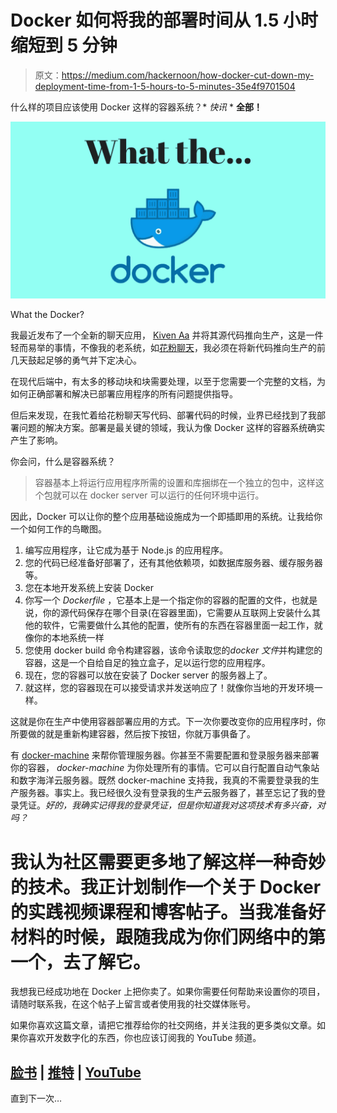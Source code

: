 # Docker 如何将我的部署时间从 1.5 小时缩短到 5 分钟

> 原文：<https://medium.com/hackernoon/how-docker-cut-down-my-deployment-time-from-1-5-hours-to-5-minutes-35e4f9701504>

什么样的项目应该使用 Docker 这样的容器系统？* *快讯* * **全部！**

![](img/5215b9f9c04461fc3d3f0170871315ed.png)

What the Docker?

我最近发布了一个全新的聊天应用， [Kiven Aa](https://kivenaa.com) 并将其源代码推向生产，这是一件轻而易举的事情，不像我的老系统，如[花粉聊天](https://pollenchat.com)，我必须在将新代码推向生产的前几天鼓起足够的勇气并下定决心。

在现代后端中，有太多的移动块和块需要处理，以至于您需要一个完整的文档，为如何正确部署和解决已部署应用程序的所有问题提供指导。

但后来发现，在我忙着给花粉聊天写代码、部署代码的时候，业界已经找到了我部署问题的解决方案。部署是最关键的领域，我认为像 Docker 这样的容器系统确实产生了影响。

你会问，什么是容器系统？

> 容器基本上将运行应用程序所需的设置和库捆绑在一个独立的包中，这样这个包就可以在 docker server 可以运行的任何环境中运行。

因此，Docker 可以让你的整个应用基础设施成为一个即插即用的系统。让我给你一个如何工作的鸟瞰图。

1.  编写应用程序，让它成为基于 Node.js 的应用程序。
2.  您的代码已经准备好部署了，还有其他依赖项，如数据库服务器、缓存服务器等。
3.  您在本地开发系统上安装 Docker
4.  你写一个 *Dockerfile* ，它基本上是一个指定你的容器的配置的文件，也就是说，你的源代码保存在哪个目录(在容器里面)，它需要从互联网上安装什么其他的软件，它需要做什么其他的配置，使所有的东西在容器里面一起工作，就像你的本地系统一样
5.  您使用 docker build 命令构建容器，该命令读取您的*docker 文件*并构建您的容器，这是一个自给自足的独立盒子，足以运行您的应用程序。
6.  现在，您的容器可以放在安装了 Docker server 的服务器上了。
7.  就这样，您的容器现在可以接受请求并发送响应了！就像你当地的开发环境一样。

这就是你在生产中使用容器部署应用的方式。下一次你要改变你的应用程序时，你所要做的就是重新构建容器，然后按下按钮，你就万事俱备了。

有 [docker-machine](https://docs.docker.com/machine/) 来帮你管理服务器。你甚至不需要配置和登录服务器来部署你的容器， *docker-machine* 为你处理所有的事情。它可以自行配置自动气象站和数字海洋云服务器。既然 docker-machine 支持我，我真的不需要登录我的生产服务器。事实上。我已经很久没有登录我的生产云服务器了，甚至忘记了我的登录凭证。*好的，我确实记得我的登录凭证，但是你知道我对这项技术有多兴奋，对吗？*

# 我认为社区需要更多地了解这样一种奇妙的技术。我正计划制作一个关于 Docker 的实践视频课程和博客帖子。当我准备好材料的时候，跟随我成为你们网络中的第一个，去了解它。

我想我已经成功地在 Docker 上把你卖了。如果你需要任何帮助来设置你的项目，请随时联系我，在这个帖子上留言或者使用我的社交媒体账号。

如果你喜欢这篇文章，请把它推荐给你的社交网络，并关注我的更多类似文章。如果你喜欢开发数字化的东西，你也应该订阅我的 YouTube 频道。

## [脸书](https://www.facebook.com/raynstudios) | [推特](https://twitter.com/rajat1saxena) | [YouTube](https://www.youtube.com/channel/UCUmQhjjF9bsIaVDJUHSIIKw)

直到下一次…